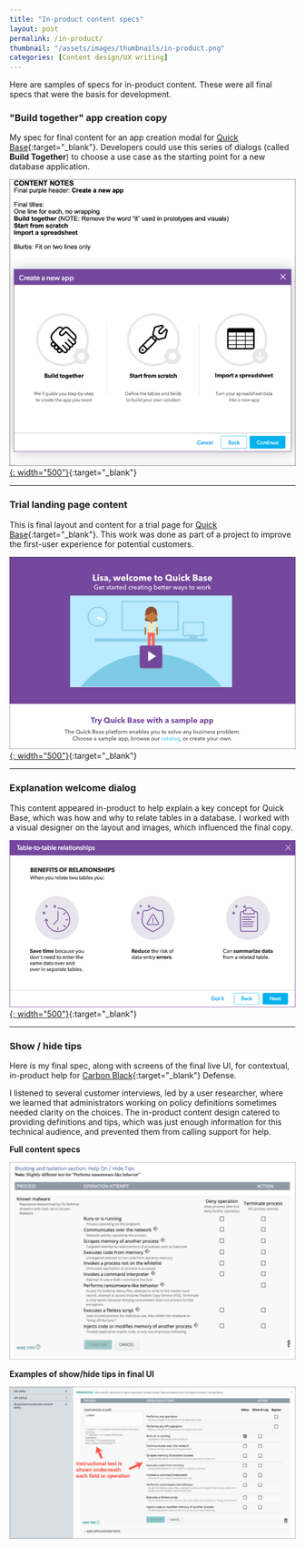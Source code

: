 ```yaml
---
title: "In-product content specs"
layout: post
permalink: /in-product/
thumbnail: "/assets/images/thumbnails/in-product.png"
categories: [Content design/UX writing]
---
```

Here are samples of specs for in-product content. These were all final specs that were the basis for development.


### "Build together" app creation copy
My spec for final content for an app creation modal for [Quick Base](https://www.quickbase.com){:target="_blank"}. Developers could use this series of dialogs (called **Build Together**) to choose a use case as the starting point for a new database application.

[![](/assets/images/in-product.png){: width="500"}](/assets/pdf/Quick-Base-app-creation-copy.pdf){:target="_blank"}

---

### Trial landing page content
This is final layout and content for a trial page for [Quick Base](https://www.quickbase.com){:target="_blank"}. This work was done as part of a project to improve the first-user experience for potential customers.

[![](/assets/images/trial.png){: width="500"}](/assets/pdf/Quick-Base-trial-landing-page.pdf){:target="_blank"}

---

### Explanation welcome dialog
This content appeared in-product to help explain a key concept for Quick Base, which was how and why to relate tables in a database. I worked with a visual designer on the layout and images, which influenced the final copy.

[![](/assets/images/rel-explanation-2.png){: width="500"}](/assets/pdf/relationships-explanation.pdf){:target="_blank"}

---

### Show / hide tips
Here is my final spec, along with screens of the final live UI, for contextual, in-product help for [Carbon Black](https://www.carbonblack.com/){:target="_blank"} Defense.

I listened to several customer interviews, led by a user researcher, where we learned that administrators working on policy definitions sometimes needed clarity on the choices. The in-product content design catered to providing definitions and tips, which was just enough information for this technical audience, and prevented them from calling support for help.

<div class="postrow">
  <div class="postcolumn">
  <p><b>Full content specs</b></p>
  <a href="/assets/pdf/policies-help.pdf" target="_blank"><img src="/assets/images/policies-help.png"></a>
  </div>
  <div class="postcolumn">
  <p><b>Examples of show/hide tips in final UI</b></p>
  <a href="/assets/pdf/show-hide-tips-final.pdf" target="_blank"><img src="/assets/images/2-tips-on.png"></a>
  </div>
</div>
